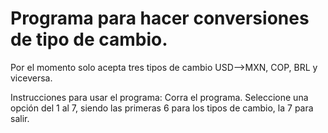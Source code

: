 <h1>Programa para hacer conversiones de tipo de cambio.</h1>

Por el momento solo acepta tres tipos de cambio USD-->MXN, COP, BRL y viceversa.

Instrucciones para usar el programa:
Corra el programa.
Seleccione una opción del 1 al 7, siendo las primeras 6 para los tipos de cambio, la 7 para salir. 
